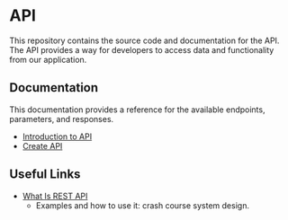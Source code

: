 # API

This repository contains the source code and documentation for the API. The API provides a way for developers to access data and functionality from our application.

## Documentation

This documentation provides a reference for the available endpoints, parameters, and responses.

- [Introduction to API](./api.md)
- [Create API](./creating.api.md)

## Useful Links

- [What Is REST API](https://www.youtube.com/watch?v=-mN3VyJuCjM)
  - Examples and how to use it: crash course system design.
